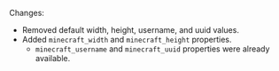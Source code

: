 Changes:

* Removed default width, height, username, and uuid values.
* Added `minecraft_width` and `minecraft_height` properties.
    * `minecraft_username` and `minecraft_uuid` properties were already available.
